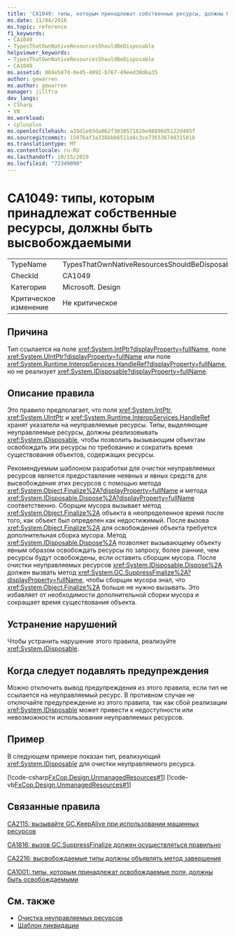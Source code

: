 ```yaml
---
title: 'CA1049: типы, которым принадлежат собственные ресурсы, должны быть высвобождаемыми'
ms.date: 11/04/2016
ms.topic: reference
f1_keywords:
- CA1049
- TypesThatOwnNativeResourcesShouldBeDisposable
helpviewer_keywords:
- TypesThatOwnNativeResourcesShouldBeDisposable
- CA1049
ms.assetid: 084e587d-0e45-4092-b767-49eed30d6a35
author: gewarren
ms.author: gewarren
manager: jillfra
dev_langs:
- CSharp
- VB
ms.workload:
- cplusplus
ms.openlocfilehash: a39d1e03da062f3030571820e98898d5122d495f
ms.sourcegitcommit: 1507baf3a336bbb6511d4c3ce73653674831501b
ms.translationtype: MT
ms.contentlocale: ru-RU
ms.lasthandoff: 10/15/2019
ms.locfileid: "72349090"
---
```

# <a name="ca1049-types-that-own-native-resources-should-be-disposable"></a>CA1049: типы, которым принадлежат собственные ресурсы, должны быть высвобождаемыми

|||
|-|-|
|TypeName|TypesThatOwnNativeResourcesShouldBeDisposable|
|CheckId|CA1049|
|Категория|Microsoft. Design|
|Критическое изменение|Не критическое|

## <a name="cause"></a>Причина

Тип ссылается на поле <xref:System.IntPtr?displayProperty=fullName>, поле <xref:System.UIntPtr?displayProperty=fullName> или поле <xref:System.Runtime.InteropServices.HandleRef?displayProperty=fullName>, но не реализует <xref:System.IDisposable?displayProperty=fullName>.

## <a name="rule-description"></a>Описание правила

Это правило предполагает, что поля <xref:System.IntPtr>, <xref:System.UIntPtr> и <xref:System.Runtime.InteropServices.HandleRef> хранят указатели на неуправляемые ресурсы. Типы, выделяющие неуправляемые ресурсы, должны реализовывать <xref:System.IDisposable>, чтобы позволить вызывающим объектам освобождать эти ресурсы по требованию и сократить время существования объектов, содержащих ресурсы.

Рекомендуемым шаблоном разработки для очистки неуправляемых ресурсов является предоставление неявных и явных средств для высвобождения этих ресурсов с помощью метода <xref:System.Object.Finalize%2A?displayProperty=fullName> и метода <xref:System.IDisposable.Dispose%2A?displayProperty=fullName> соответственно. Сборщик мусора вызывает метод <xref:System.Object.Finalize%2A> объекта в неопределенное время после того, как объект был определен как недостижимый. После вызова <xref:System.Object.Finalize%2A> для освобождения объекта требуется дополнительная сборка мусора. Метод <xref:System.IDisposable.Dispose%2A> позволяет вызывающему объекту явным образом освобождать ресурсы по запросу, более ранние, чем ресурсы будут освобождены, если оставить сборщик мусора. После очистки неуправляемых ресурсов <xref:System.IDisposable.Dispose%2A> должен вызвать метод <xref:System.GC.SuppressFinalize%2A?displayProperty=fullName>, чтобы сборщик мусора знал, что <xref:System.Object.Finalize%2A> больше не нужно вызывать. Это избавляет от необходимости дополнительной сборки мусора и сокращает время существования объекта.

## <a name="how-to-fix-violations"></a>Устранение нарушений
Чтобы устранить нарушение этого правила, реализуйте <xref:System.IDisposable>.

## <a name="when-to-suppress-warnings"></a>Когда следует подавлять предупреждения
Можно отключить вывод предупреждения из этого правила, если тип не ссылается на неуправляемый ресурс. В противном случае не отключайте предупреждение из этого правила, так как сбой реализации <xref:System.IDisposable> может привести к недоступности или невозможности использования неуправляемых ресурсов.

## <a name="example"></a>Пример
В следующем примере показан тип, реализующий <xref:System.IDisposable> для очистки неуправляемого ресурса.

[!code-csharp[FxCop.Design.UnmanagedResources#1](../code-quality/codesnippet/CSharp/ca1049-types-that-own-native-resources-should-be-disposable_1.cs)]
[!code-vb[FxCop.Design.UnmanagedResources#1](../code-quality/codesnippet/VisualBasic/ca1049-types-that-own-native-resources-should-be-disposable_1.vb)]

## <a name="related-rules"></a>Связанные правила
[CA2115: вызывайте GC.KeepAlive при использовании машинных ресурсов](../code-quality/ca2115-call-gc-keepalive-when-using-native-resources.md)

[CA1816: вызов GC.SuppressFinalize должен осуществляться правильно](../code-quality/ca1816.md)

[CA2216: высвобождаемые типы должны объявлять метод завершения](../code-quality/ca2216.md)

[CA1001: типы, которым принадлежат освобождаемые поля, должны быть освобождаемыми](../code-quality/ca1001-types-that-own-disposable-fields-should-be-disposable.md)

## <a name="see-also"></a>См. также

- [Очистка неуправляемых ресурсов](/dotnet/standard/garbage-collection/unmanaged)
- [Шаблон ликвидации](/dotnet/standard/design-guidelines/dispose-pattern)